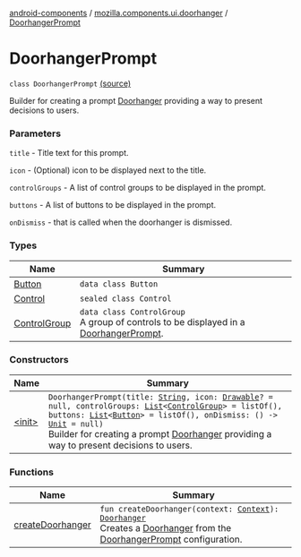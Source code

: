 [android-components](../../index.md) / [mozilla.components.ui.doorhanger](../index.md) / [DoorhangerPrompt](./index.md)

# DoorhangerPrompt

`class DoorhangerPrompt` [(source)](https://github.com/mozilla-mobile/android-components/blob/master/components/ui/doorhanger/src/main/java/mozilla/components/ui/doorhanger/DoorhangerPrompt.kt#L29)

Builder for creating a prompt [Doorhanger](../-doorhanger/index.md) providing a way to present decisions to users.

### Parameters

`title` - Title text for this prompt.

`icon` - (Optional) icon to be displayed next to the title.

`controlGroups` - A list of control groups to be displayed in the prompt.

`buttons` - A list of buttons to be displayed in the prompt.

`onDismiss` - that is called when the doorhanger is dismissed.

### Types

| Name | Summary |
|---|---|
| [Button](-button/index.md) | `data class Button` |
| [Control](-control/index.md) | `sealed class Control` |
| [ControlGroup](-control-group/index.md) | `data class ControlGroup`<br>A group of controls to be displayed in a [DoorhangerPrompt](./index.md). |

### Constructors

| Name | Summary |
|---|---|
| [&lt;init&gt;](-init-.md) | `DoorhangerPrompt(title: `[`String`](https://kotlinlang.org/api/latest/jvm/stdlib/kotlin/-string/index.html)`, icon: `[`Drawable`](https://developer.android.com/reference/android/graphics/drawable/Drawable.html)`? = null, controlGroups: `[`List`](https://kotlinlang.org/api/latest/jvm/stdlib/kotlin.collections/-list/index.html)`<`[`ControlGroup`](-control-group/index.md)`> = listOf(), buttons: `[`List`](https://kotlinlang.org/api/latest/jvm/stdlib/kotlin.collections/-list/index.html)`<`[`Button`](-button/index.md)`> = listOf(), onDismiss: () -> `[`Unit`](https://kotlinlang.org/api/latest/jvm/stdlib/kotlin/-unit/index.html)` = null)`<br>Builder for creating a prompt [Doorhanger](../-doorhanger/index.md) providing a way to present decisions to users. |

### Functions

| Name | Summary |
|---|---|
| [createDoorhanger](create-doorhanger.md) | `fun createDoorhanger(context: `[`Context`](https://developer.android.com/reference/android/content/Context.html)`): `[`Doorhanger`](../-doorhanger/index.md)<br>Creates a [Doorhanger](../-doorhanger/index.md) from the [DoorhangerPrompt](./index.md) configuration. |

